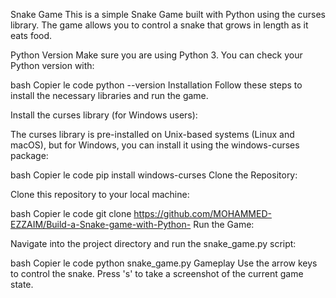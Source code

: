 Snake Game
This is a simple Snake Game built with Python using the curses library. The game allows you to control a snake that grows in length as it eats food.

Python Version
Make sure you are using Python 3. You can check your Python version with:

bash
Copier le code
python --version
Installation
Follow these steps to install the necessary libraries and run the game.

Install the curses library (for Windows users):

The curses library is pre-installed on Unix-based systems (Linux and macOS), but for Windows, you can install it using the windows-curses package:

bash
Copier le code
pip install windows-curses
Clone the Repository:

Clone this repository to your local machine:

bash
Copier le code
git clone https://github.com/MOHAMMED-EZZAIM/Build-a-Snake-game-with-Python-
Run the Game:

Navigate into the project directory and run the snake_game.py script:

bash
Copier le code
python snake_game.py
Gameplay
Use the arrow keys to control the snake.
Press 's' to take a screenshot of the current game state.